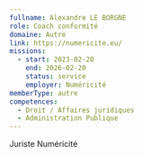 ```yaml
---
fullname: Alexandre LE BORGNE
role: Coach conformité
domaine: Autre
link: https://numericite.eu/
missions:
  - start: 2023-02-20
    end: 2026-02-20
    status: service
    employer: Numéricité
memberType: autre
competences:
  - Droit / Affaires juridiques
  - Administration Publique
---
```

Juriste Numéricité